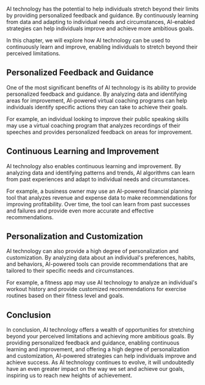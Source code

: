 
AI technology has the potential to help individuals stretch beyond their limits by providing personalized feedback and guidance. By continuously learning from data and adapting to individual needs and circumstances, AI-enabled strategies can help individuals improve and achieve more ambitious goals.

In this chapter, we will explore how AI technology can be used to continuously learn and improve, enabling individuals to stretch beyond their perceived limitations.

Personalized Feedback and Guidance
----------------------------------

One of the most significant benefits of AI technology is its ability to provide personalized feedback and guidance. By analyzing data and identifying areas for improvement, AI-powered virtual coaching programs can help individuals identify specific actions they can take to achieve their goals.

For example, an individual looking to improve their public speaking skills may use a virtual coaching program that analyzes recordings of their speeches and provides personalized feedback on areas for improvement.

Continuous Learning and Improvement
-----------------------------------

AI technology also enables continuous learning and improvement. By analyzing data and identifying patterns and trends, AI algorithms can learn from past experiences and adapt to individual needs and circumstances.

For example, a business owner may use an AI-powered financial planning tool that analyzes revenue and expense data to make recommendations for improving profitability. Over time, the tool can learn from past successes and failures and provide even more accurate and effective recommendations.

Personalization and Customization
---------------------------------

AI technology can also provide a high degree of personalization and customization. By analyzing data about an individual's preferences, habits, and behaviors, AI-powered tools can provide recommendations that are tailored to their specific needs and circumstances.

For example, a fitness app may use AI technology to analyze an individual's workout history and provide customized recommendations for exercise routines based on their fitness level and goals.

Conclusion
----------

In conclusion, AI technology offers a wealth of opportunities for stretching beyond your perceived limitations and achieving more ambitious goals. By providing personalized feedback and guidance, enabling continuous learning and improvement, and offering a high degree of personalization and customization, AI-powered strategies can help individuals improve and achieve success. As AI technology continues to evolve, it will undoubtedly have an even greater impact on the way we set and achieve our goals, inspiring us to reach new heights of achievement.
